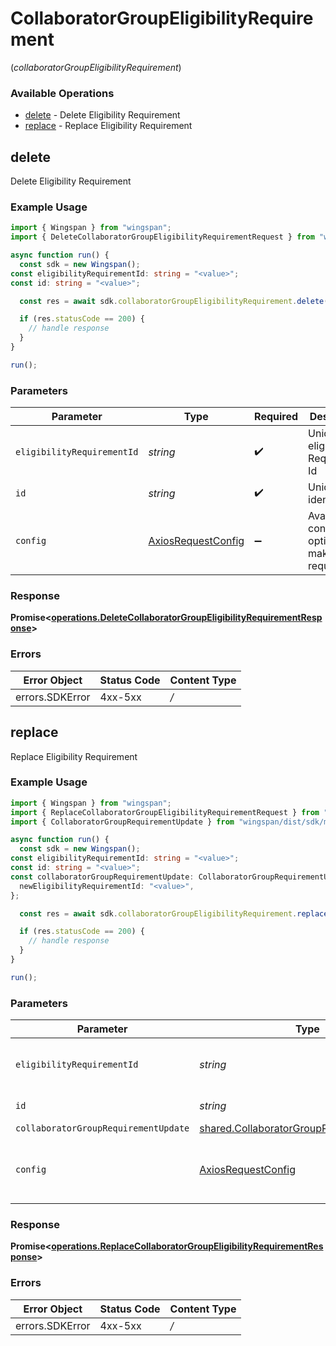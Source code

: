 # CollaboratorGroupEligibilityRequirement
(*collaboratorGroupEligibilityRequirement*)

### Available Operations

* [delete](#delete) - Delete Eligibility Requirement
* [replace](#replace) - Replace Eligibility Requirement

## delete

Delete Eligibility Requirement

### Example Usage

```typescript
import { Wingspan } from "wingspan";
import { DeleteCollaboratorGroupEligibilityRequirementRequest } from "wingspan/dist/sdk/models/operations";

async function run() {
  const sdk = new Wingspan();
const eligibilityRequirementId: string = "<value>";
const id: string = "<value>";

  const res = await sdk.collaboratorGroupEligibilityRequirement.delete(eligibilityRequirementId, id);

  if (res.statusCode == 200) {
    // handle response
  }
}

run();
```

### Parameters

| Parameter                                                    | Type                                                         | Required                                                     | Description                                                  |
| ------------------------------------------------------------ | ------------------------------------------------------------ | ------------------------------------------------------------ | ------------------------------------------------------------ |
| `eligibilityRequirementId`                                   | *string*                                                     | :heavy_check_mark:                                           | Unique eligibility Requirement Id                            |
| `id`                                                         | *string*                                                     | :heavy_check_mark:                                           | Unique identifier                                            |
| `config`                                                     | [AxiosRequestConfig](https://axios-http.com/docs/req_config) | :heavy_minus_sign:                                           | Available config options for making requests.                |


### Response

**Promise<[operations.DeleteCollaboratorGroupEligibilityRequirementResponse](../../sdk/models/operations/deletecollaboratorgroupeligibilityrequirementresponse.md)>**
### Errors

| Error Object    | Status Code     | Content Type    |
| --------------- | --------------- | --------------- |
| errors.SDKError | 4xx-5xx         | */*             |

## replace

Replace Eligibility Requirement

### Example Usage

```typescript
import { Wingspan } from "wingspan";
import { ReplaceCollaboratorGroupEligibilityRequirementRequest } from "wingspan/dist/sdk/models/operations";
import { CollaboratorGroupRequirementUpdate } from "wingspan/dist/sdk/models/shared";

async function run() {
  const sdk = new Wingspan();
const eligibilityRequirementId: string = "<value>";
const id: string = "<value>";
const collaboratorGroupRequirementUpdate: CollaboratorGroupRequirementUpdate = {
  newEligibilityRequirementId: "<value>",
};

  const res = await sdk.collaboratorGroupEligibilityRequirement.replace(eligibilityRequirementId, id, collaboratorGroupRequirementUpdate);

  if (res.statusCode == 200) {
    // handle response
  }
}

run();
```

### Parameters

| Parameter                                                                                                  | Type                                                                                                       | Required                                                                                                   | Description                                                                                                |
| ---------------------------------------------------------------------------------------------------------- | ---------------------------------------------------------------------------------------------------------- | ---------------------------------------------------------------------------------------------------------- | ---------------------------------------------------------------------------------------------------------- |
| `eligibilityRequirementId`                                                                                 | *string*                                                                                                   | :heavy_check_mark:                                                                                         | Unique eligibility Requirement Id                                                                          |
| `id`                                                                                                       | *string*                                                                                                   | :heavy_check_mark:                                                                                         | Unique identifier                                                                                          |
| `collaboratorGroupRequirementUpdate`                                                                       | [shared.CollaboratorGroupRequirementUpdate](../../sdk/models/shared/collaboratorgrouprequirementupdate.md) | :heavy_minus_sign:                                                                                         | N/A                                                                                                        |
| `config`                                                                                                   | [AxiosRequestConfig](https://axios-http.com/docs/req_config)                                               | :heavy_minus_sign:                                                                                         | Available config options for making requests.                                                              |


### Response

**Promise<[operations.ReplaceCollaboratorGroupEligibilityRequirementResponse](../../sdk/models/operations/replacecollaboratorgroupeligibilityrequirementresponse.md)>**
### Errors

| Error Object    | Status Code     | Content Type    |
| --------------- | --------------- | --------------- |
| errors.SDKError | 4xx-5xx         | */*             |
